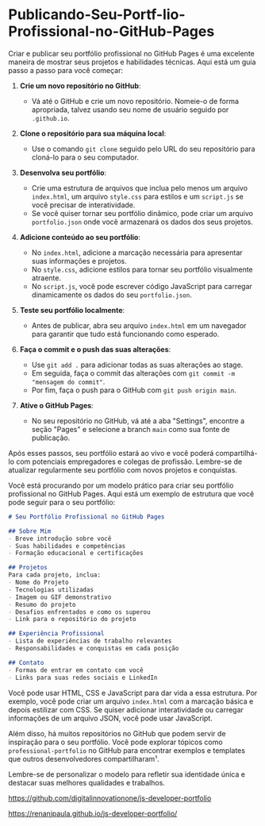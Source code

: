 # Publicando-Seu-Portf-lio-Profissional-no-GitHub-Pages

Criar e publicar seu portfólio profissional no GitHub Pages é uma excelente maneira de mostrar seus projetos e habilidades técnicas. Aqui está um guia passo a passo para você começar:

1. **Crie um novo repositório no GitHub**:
   - Vá até o GitHub e crie um novo repositório. Nomeie-o de forma apropriada, talvez usando seu nome de usuário seguido por `.github.io`.

2. **Clone o repositório para sua máquina local**:
   - Use o comando `git clone` seguido pelo URL do seu repositório para cloná-lo para o seu computador.

3. **Desenvolva seu portfólio**:
   - Crie uma estrutura de arquivos que inclua pelo menos um arquivo `index.html`, um arquivo `style.css` para estilos e um `script.js` se você precisar de interatividade.
   - Se você quiser tornar seu portfólio dinâmico, pode criar um arquivo `portfolio.json` onde você armazenará os dados dos seus projetos.

4. **Adicione conteúdo ao seu portfólio**:
   - No `index.html`, adicione a marcação necessária para apresentar suas informações e projetos.
   - No `style.css`, adicione estilos para tornar seu portfólio visualmente atraente.
   - No `script.js`, você pode escrever código JavaScript para carregar dinamicamente os dados do seu `portfolio.json`.

5. **Teste seu portfólio localmente**:
   - Antes de publicar, abra seu arquivo `index.html` em um navegador para garantir que tudo está funcionando como esperado.

6. **Faça o commit e o push das suas alterações**:
   - Use `git add .` para adicionar todas as suas alterações ao stage.
   - Em seguida, faça o commit das alterações com `git commit -m "mensagem do commit"`.
   - Por fim, faça o push para o GitHub com `git push origin main`.

7. **Ative o GitHub Pages**:
   - No seu repositório no GitHub, vá até a aba "Settings", encontre a seção "Pages" e selecione a branch `main` como sua fonte de publicação.

Após esses passos, seu portfólio estará ao vivo e você poderá compartilhá-lo com potenciais empregadores e colegas de profissão. Lembre-se de atualizar regularmente seu portfólio com novos projetos e conquistas.

Você está procurando por um modelo prático para criar seu portfólio profissional no GitHub Pages. Aqui está um exemplo de estrutura que você pode seguir para o seu portfólio:

```markdown
# Seu Portfólio Profissional no GitHub Pages

## Sobre Mim
- Breve introdução sobre você
- Suas habilidades e competências
- Formação educacional e certificações

## Projetos
Para cada projeto, inclua:
- Nome do Projeto
- Tecnologias utilizadas
- Imagem ou GIF demonstrativo
- Resumo do projeto
- Desafios enfrentados e como os superou
- Link para o repositório do projeto

## Experiência Profissional
- Lista de experiências de trabalho relevantes
- Responsabilidades e conquistas em cada posição

## Contato
- Formas de entrar em contato com você
- Links para suas redes sociais e LinkedIn
```

Você pode usar HTML, CSS e JavaScript para dar vida a essa estrutura. Por exemplo, você pode criar um arquivo `index.html` com a marcação básica e depois estilizar com CSS. Se quiser adicionar interatividade ou carregar informações de um arquivo JSON, você pode usar JavaScript.

Além disso, há muitos repositórios no GitHub que podem servir de inspiração para o seu portfólio. Você pode explorar tópicos como `professional-portfolio` no GitHub para encontrar exemplos e templates que outros desenvolvedores compartilharam¹.

Lembre-se de personalizar o modelo para refletir sua identidade única e destacar suas melhores qualidades e trabalhos. 

https://github.com/digitalinnovationone/js-developer-portfolio

https://renanjpaula.github.io/js-developer-portfolio/
